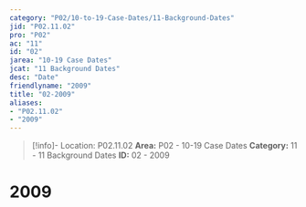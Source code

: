 ```yaml
---
category: "P02/10-to-19-Case-Dates/11-Background-Dates"
jid: "P02.11.02"
pro: "P02"
ac: "11"
id: "02"
jarea: "10-19 Case Dates"
jcat: "11 Background Dates"
desc: "Date"
friendlyname: "2009"
title: "02-2009"
aliases: 
- "P02.11.02"
- "2009"
---
```

>[!info]- Location: P02.11.02
>**Area:** P02 - 10-19 Case Dates
>**Category:** 11 - 11 Background Dates
>**ID:** 02 - 2009

# 2009
